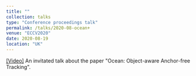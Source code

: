 ```yaml
---
title: ""
collection: talks
type: "Conference proceedings talk"
permalink: /talks/2020-08-ocean+
venue: "ECCV2020"
date: 2020-08-19
location: "UK"
---
```


[[Video]](https://www.bilibili.com/video/BV1354y1e7wU)
An invitated talk about the paper "Ocean: Object-aware Anchor-free Tracking".

